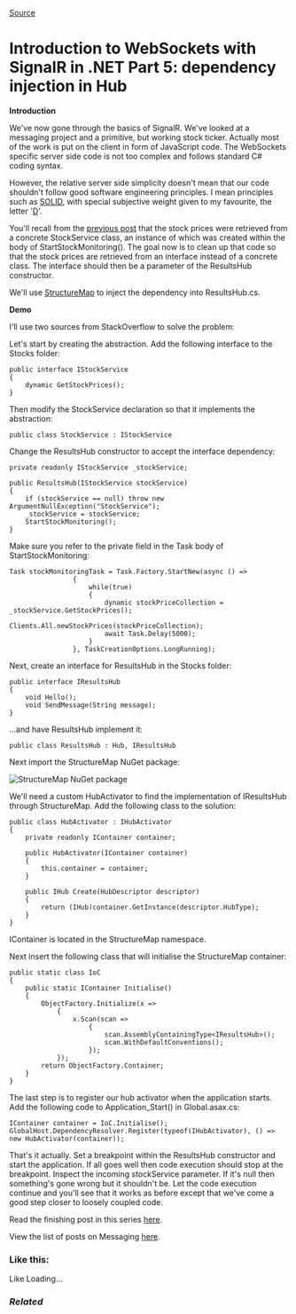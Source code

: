 [Source](http://dotnetcodr.com/2014/05/29/introduction-to-websockets-with-signalr-in-net-part-5-dependency-injection-in-hub/ "Permalink to Introduction to WebSockets with SignalR in .NET Part 5: dependency injection in Hub")

# Introduction to WebSockets with SignalR in .NET Part 5: dependency injection in Hub

**Introduction**

We've now gone through the basics of SignalR. We've looked at a messaging project and a primitive, but working stock ticker. Actually most of the work is put on the client in form of JavaScript code. The WebSockets specific server side code is not too complex and follows standard C# coding syntax.

However, the relative server side simplicity doesn't mean that our code shouldn't follow good software engineering principles. I mean principles such as [SOLID][1], with special subjective weight given to my favourite, the letter '[D][2]'.

You'll recall from the [previous post][3] that the stock prices were retrieved from a concrete StockService class, an instance of which was created within the body of StartStockMonitoring(). The goal now is to clean up that code so that the stock prices are retrieved from an interface instead of a concrete class. The interface should then be a parameter of the ResultsHub constructor.

We'll use [StructureMap][4] to inject the dependency into ResultsHub.cs.

**Demo**

I'll use two sources from StackOverflow to solve the problem:

Let's start by creating the abstraction. Add the following interface to the Stocks folder:



    public interface IStockService
    {
    	dynamic GetStockPrices();
    }


Then modify the StockService declaration so that it implements the abstraction:



    public class StockService : IStockService


Change the ResultsHub constructor to accept the interface dependency:



    private readonly IStockService _stockService;

    public ResultsHub(IStockService stockService)
    {
    	if (stockService == null) throw new ArgumentNullException("StockService");
    	_stockService = stockService;
    	StartStockMonitoring();
    }


Make sure you refer to the private field in the Task body of StartStockMonitoring:



    Task stockMonitoringTask = Task.Factory.StartNew(async () =>
    				{
    					while(true)
    					{
    						dynamic stockPriceCollection = _stockService.GetStockPrices();
    						Clients.All.newStockPrices(stockPriceCollection);
    						await Task.Delay(5000);
    					}
    				}, TaskCreationOptions.LongRunning);


Next, create an interface for ResultsHub in the Stocks folder:



    public interface IResultsHub
    {
    	void Hello();
    	void SendMessage(String message);
    }


…and have ResultsHub implement it:



    public class ResultsHub : Hub, IResultsHub


Next import the StructureMap NuGet package:

![StructureMap NuGet package][5]

We'll need a custom HubActivator to find the implementation of IResultsHub through StructureMap. Add the following class to the solution:



    public class HubActivator : IHubActivator
    {
    	private readonly IContainer container;

    	public HubActivator(IContainer container)
    	{
    		this.container = container;
    	}

    	public IHub Create(HubDescriptor descriptor)
    	{
    		return (IHub)container.GetInstance(descriptor.HubType);
    	}
    }


IContainer is located in the StructureMap namespace.

Next insert the following class that will initialise the StructureMap container:



    public static class IoC
    {
    	public static IContainer Initialise()
    	{
    		ObjectFactory.Initialize(x =>
    			{
    				x.Scan(scan =>
    					{
    						scan.AssemblyContainingType<IResultsHub>();
    						scan.WithDefaultConventions();
    					});
    			});
    		return ObjectFactory.Container;
    	}
    }


The last step is to register our hub activator when the application starts. Add the following code to Application_Start() in Global.asax.cs:



    IContainer container = IoC.Initialise();
    GlobalHost.DependencyResolver.Register(typeof(IHubActivator), () => new HubActivator(container));


That's it actually. Set a breakpoint within the ResultsHub constructor and start the application. If all goes well then code execution should stop at the breakpoint. Inspect the incoming stockService parameter. If it's null then something's gone wrong but it shouldn't be. Let the code execution continue and you'll see that it works as before except that we've come a good step closer to loosely coupled code.

Read the finishing post in this series [here][6].

View the list of posts on Messaging [here][7].

### Like this:

Like Loading...

### _Related_

[1]: http://dotnetcodr.com/2013/08/12/solid-design-principles-in-net-the-single-responsibility-principle/ "SOLID design principles in .NET: the Single Responsibility Principle"
[2]: http://dotnetcodr.com/2013/08/26/solid-design-principles-in-net-the-dependency-inversion-principle-and-the-dependency-injection-pattern/ "SOLID design principles in .NET: the Dependency Inversion Principle and the Dependency Injection pattern"
[3]: http://dotnetcodr.com/2014/05/26/introduction-to-websockets-with-signalr-in-net-part-4-stock-price-ticker/ "Introduction to WebSockets with SignalR in .NET Part 4: stock price ticker"
[4]: http://docs.structuremap.net/ "StructureMap homepage"
[5]: http://dotnetcodr.files.wordpress.com/2014/04/structuremap-nuget-package.png?w=630
[6]: http://dotnetcodr.com/2014/06/02/introduction-to-websockets-with-signalr-in-net-part-6-the-basics-of-publishing-to-groups/ "Introduction to WebSockets with SignalR in .NET Part 6: the basics of publishing to groups"
[7]: http://dotnetcodr.com/messaging/ "Messaging"
